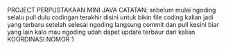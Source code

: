 PROJECT PERPUSTAKAAN MINI
JAVA
CATATAN:
sebelum mulai ngoding selalu pull dulu codingan terakhir disini untuk bikin file coding kalian jadi yang terbaru
setelah selesai ngoding langsung commit dan pull kesini biar yang lain kalo mau ngoding udah dapet update terbaur dari kalian
KOORDINASI NOMOR 1
